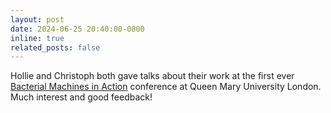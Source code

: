 ```yaml
---
layout: post
date: 2024-06-25 20:40:00-0800
inline: true
related_posts: false
---
```


Hollie and Christoph both gave talks about their work at the first ever 
[Bacterial Machines in Action](https://www.seresearch.qmul.ac.uk/cmcb/events/4679/bacterial-machines-in-action/) 
conference at Queen Mary University London. Much interest and good feedback!
